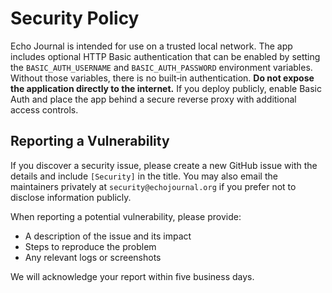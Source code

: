 # Security Policy

Echo Journal is intended for use on a trusted local network. The app includes
optional HTTP Basic authentication that can be enabled by setting the
`BASIC_AUTH_USERNAME` and `BASIC_AUTH_PASSWORD` environment variables. Without
those variables, there is no built‑in authentication. **Do not expose the
application directly to the internet.** If you deploy publicly, enable Basic
Auth and place the app behind a secure reverse proxy with additional access
controls.

## Reporting a Vulnerability

If you discover a security issue, please create a new GitHub issue with the
details and include `[Security]` in the title. You may also email the
maintainers privately at `security@echojournal.org` if you prefer not to disclose
information publicly.

When reporting a potential vulnerability, please provide:

- A description of the issue and its impact
- Steps to reproduce the problem
- Any relevant logs or screenshots

We will acknowledge your report within five business days.
